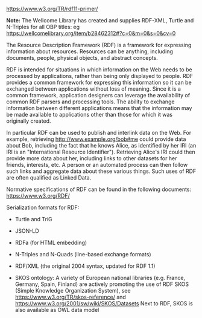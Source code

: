 https://www.w3.org/TR/rdf11-primer/

**Note:** The Wellcome Library has created and supplies RDF-XML, Turtle and N-Triples for all OBP titles: eg https://wellcomelibrary.org/item/b28462312#?c=0&m=0&s=0&cv=0


The Resource Description Framework (RDF) is a framework for expressing information about resources. Resources can be anything, including documents, people, physical objects, and abstract concepts.

RDF is intended for situations in which information on the Web needs to be processed by applications, rather than being only displayed to people. RDF provides a common framework for expressing this information so it can be exchanged between applications without loss of meaning. Since it is a common framework, application designers can leverage the availability of common RDF parsers and processing tools. The ability to exchange information between different applications means that the information may be made available to applications other than those for which it was originally created.

In particular RDF can be used to publish and interlink data on the Web. For example, retrieving http://www.example.org/bob#me could provide data about Bob, including the fact that he knows Alice, as identified by her IRI (an IRI is an "International Resource Identifier"). Retrieving Alice's IRI could then provide more data about her, including links to other datasets for her friends, interests, etc. A person or an automated process can then follow such links and aggregate data about these various things. Such uses of RDF are often qualified as Linked Data.

Normative specifications of RDF can be found in the following documents: https://www.w3.org/RDF/

Serialization formats for RDF:
* Turtle and TriG 
* JSON-LD 
* RDFa  (for HTML embedding)
* N-Triples and N-Quads (line-based exchange formats)
* RDF/XML (the original 2004 syntax, updated for RDF 1.1)

* SKOS ontology: A variety of European national libraries (e.g. France, Germany, Spain, Finland) are actively promoting the use of RDF SKOS (Simple Knowledge Organization System), see https://www.w3.org/TR/skos-reference/ and https://www.w3.org/2001/sw/wiki/SKOS/Datasets
Next to RDF, SKOS is also available as OWL data model
